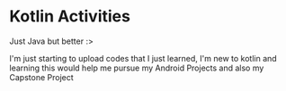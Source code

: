 # Kotlin Activities
Just Java but better :>

I'm just starting to upload codes that I just learned, I'm new to kotlin and learning this would help me pursue my Android Projects and also my Capstone Project
